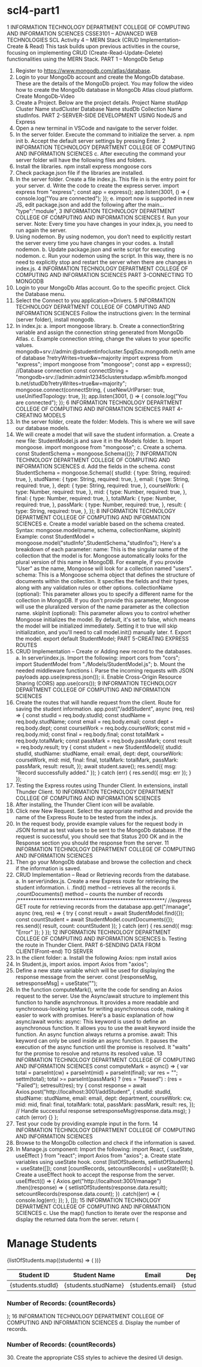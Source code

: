# scl4-part1
1
INFORMATION TECHNOLOGY DEPARTMENT
COLLEGE OF COMPUTING AND INFORMATION SCIENCES
CSSE3101 – ADVANCED WEB TECHNOLOGIES
SCL Activity 4 – MERN Stack (CRUD Implementation-Create & Read)
This task builds upon previous activities in the course, focusing on implementing 
CRUD (Create-Read-Update-Delete) functionalities using the MERN Stack.
PART 1 – MongoDb Setup
1. Register to https://www.mongodb.com/atlas/database.
2. Login to your MongoDb account and create the MongoDb database. These are the 
details of the MongoDb project. You may follow the video how to create the 
MongoDb database in MongoDb Atlas cloud platform.
Create MongoDb-Video
3. Create a Project. Below are the project details.
Project Name studApp
Cluster Name studCluster
Database Name studDb
Collection Name studInfos.
PART 2-SERVER-SIDE DEVELOPMENT USING NodeJS and Express
4. Open a new terminal in VSCode and navigate to the server folder.
5. In the server folder. Execute the command to initialize the server.
a. npm init
b. Accept the default server settings by pressing Enter.
2
INFORMATION TECHNOLOGY DEPARTMENT
COLLEGE OF COMPUTING AND INFORMATION SCIENCES
c. After executing the command your server folder will have the following files and 
folders.
6. Install the libraries. 
npm install express mongoose cors
7. Check package.json file if the libraries are installed.
8. In the server folder. Create a file index.js. This file in is the entry point for your server.
d. Write the code to create the express server.
import express from "express";
const app = express();
app.listen(3001, () => {
console.log("You are connected");
});
e. import now is supported in new JS, edit package.json and add the following after 
the main…
"type":"module",
3
INFORMATION TECHNOLOGY DEPARTMENT
COLLEGE OF COMPUTING AND INFORMATION SCIENCES
f. Run your server.
Note: Every time you have changes in your index.js, you need to run again the 
server.
9. Using nodemon. By using nodemon, you don’t need to explicitly restart the server every 
time you have changes in your codes.
a. Install nodemon.
b. Update package.json and write script for executing nodemon.
c. Run your nodemon using the script. In this way, there is no need to explicitly stop 
and restart the server when there are changes in index.js.
4
INFORMATION TECHNOLOGY DEPARTMENT
COLLEGE OF COMPUTING AND INFORMATION SCIENCES
PART 3-CONNECTING TO MONGODB 
10. Login to your MongoDb Atlas account. Go to the specific project. Click the Database menu.
11. Select the Connect to you application->Drivers.
5
INFORMATION TECHNOLOGY DEPARTMENT
COLLEGE OF COMPUTING AND INFORMATION SCIENCES
Follow the instructions given:
In the terminal (server folder), install mongodb.
12. In index.js:
a. import mongoose library.
b. Create a connectionString variable and assign the connection string generated from 
MongoDb Atlas.
c. Example connection string, change the values to your specific values.
mongodb+srv://admin:<password>@studentinfocluster.5pqj5zu.mongodb.net/n
ame of database ?retryWrites=true&w=majority
import express from "express";
import mongoose from "mongoose";
const app = express();
//Database connection
const connectString =
"mongodb+srv://admin:admin12345clusterstudapp.w5mibfb.mongod
b.net/studDb?retryWrites=true&w=majority";
mongoose.connect(connectString, {
useNewUrlParser: true,
useUnifiedTopology: true,
});
app.listen(3001, () => {
console.log("You are connected");
});
6
INFORMATION TECHNOLOGY DEPARTMENT
COLLEGE OF COMPUTING AND INFORMATION SCIENCES
PART 4-CREATING MODELS
13. In the server folder, create the folder: Models. This is where we will save our database 
models.
14. We will create a model that will save the student information. 
a. Create a new file: StudentModel.js and save it in the Models folder.
b. Import mongoose.
import mongoose from "mongoose";
c. Create a schema.
const StudentSchema = mongoose.Schema({});
7
INFORMATION TECHNOLOGY DEPARTMENT
COLLEGE OF COMPUTING AND INFORMATION SCIENCES
d. Add the fields in the schema.
const StudentSchema = mongoose.Schema({
studId: {
type: String,
required: true,
},
studName: {
type: String,
required: true,
},
email: {
type: String,
required: true,
},
dept: {
type: String,
required: true,
},
courseWork: {
type: Number,
required: true,
},
mid: {
type: Number,
required: true,
},
final: {
type: Number,
required: true,
},
totalMark: {
type: Number,
required: true,
},
passMark: {
type: Number,
required: true,
},
result: {
type: String,
required: true,
},
});
8
INFORMATION TECHNOLOGY DEPARTMENT
COLLEGE OF COMPUTING AND INFORMATION SCIENCES
e. Create a model variable based on the schema created.
Syntax:
mongoose.model(name, schema, collectionName, skipInit)
Example:
const StudentModel = 
mongoose.model("studInfo",StudentSchema,"studInfos");
Here's a breakdown of each parameter:
name: This is the singular name of the collection that the model is for. Mongoose 
automatically looks for the plural version of this name in MongoDB. For example, if 
you provide "User" as the name, Mongoose will look for a collection named "users".
schema: This is a Mongoose schema object that defines the structure of documents 
within the collection. It specifies the fields and their types, along with any validation 
rules or other options.
collectionName (optional): This parameter allows you to specify a different name 
for the collection in MongoDB. If you don't provide this parameter, Mongoose will 
use the pluralized version of the name parameter as the collection name.
skipInit (optional): This parameter allows you to control whether Mongoose 
initializes the model. By default, it's set to false, which means the model will be 
initialized immediately. Setting it to true will skip initialization, and you'll need to 
call model.init() manually later.
f. Export the model.
export default StudentModel;
PART 5-CREATING EXPRESS ROUTES
15. CRUD Implementation – Create or Adding new record to the databases.
a. In server\index.js. Import the following:
import cors from "cors";
import StudentModel from "./Models/StudentModel.js";
b. Mount the needed middleware functions
i. Parse the incoming requests with JSON payloads
app.use(express.json());
ii. Enable Cross-Origin Resource Sharing (CORS)
app.use(cors());
9
INFORMATION TECHNOLOGY DEPARTMENT
COLLEGE OF COMPUTING AND INFORMATION SCIENCES
16. Create the routes that will handle request from the client.
Route for saving the student information.
app.post("/addStudent", async (req, res) => {
const studId = req.body.studId;
const studName = req.body.studName;
const email = req.body.email;
const dept = req.body.dept;
const courseWork = req.body.courseWork;
const mid = req.body.mid;
const final = req.body.final;
const totalMark = req.body.totalMark;
const passMark = req.body.passMark;
const result = req.body.result;
try {
const student = new StudentModel({
studId: studId,
studName: studName,
email: email,
dept: dept,
courseWork: courseWork,
mid: mid,
final: final,
totalMark: totalMark,
passMark: passMark,
result: result,
});
await student.save();
 res.send({ msg: "Record successfully added." });
} catch (err) {
res.send({ msg: err });
}
});
17. Testing the Express routes using Thunder Client. In extensions, install Thunder Client.
10
INFORMATION TECHNOLOGY DEPARTMENT
COLLEGE OF COMPUTING AND INFORMATION SCIENCES
18. After installing, the Thunder Client icon will be available. 
19. Click new New Request. Select the appropriate method and provide the name of the 
Express Route to be tested from the index.js.
20. In the request body, provide example values for the request body in JSON format as test 
values to be sent to the MongoDb database. If the request is successful, you should see 
that Status 200 OK and in the Response section you should the response from the server.
11
INFORMATION TECHNOLOGY DEPARTMENT
COLLEGE OF COMPUTING AND INFORMATION SCIENCES
21. Then go your MongoDb database and browse the collection and check if the information is
saved.
22. CRUD Implementation – Read or Retrieving records from the database.
a. In server\index.js. Create a new Express route for retrieving the student 
information.
i. .find() method – retrieves all the records
ii. .countDocuments() method – counts the number of records
/********************************************************/
//express GET route for retrieving records from the database
app.get("/manage", async (req, res) => {
try {
const result = await StudentModel.find({});
const countStudent = await StudentModel.countDocuments({});
res.send({ result, count: countStudent });
} catch (err) {
res.send({ msg: "Error" });
}
});
12
INFORMATION TECHNOLOGY DEPARTMENT
COLLEGE OF COMPUTING AND INFORMATION SCIENCES
b. Testing the route in Thunder Client.
PART 6-SENDING DATA FROM CLIENT(Front-end) TO SERVER
23. In the client folder:
a. Install the following Axios: npm install axios
24. In Student.js, import axios.
import Axios from "axios";
25. Define a new state variable which will be used for displaying the response message from 
the server.
const [responseMsg, setresponseMsg] = useState("");
26. In the function computeMark(), write the code for sending an Axios request to the server. 
Use the Async/await structure to implement this function to handle asynchronous. It 
provides a more readable and synchronous-looking syntax for writing asynchronous code, 
making it easier to work with promises.
Here's a basic explanation of how async/await works:
async: This keyword is used to define an asynchronous function. It allows you to use the await 
keyword inside the function. An async function always returns a promise.
await: This keyword can only be used inside an async function. It pauses the execution of the 
async function until the promise is resolved. It "waits" for the promise to resolve and returns 
its resolved value.
13
INFORMATION TECHNOLOGY DEPARTMENT
COLLEGE OF COMPUTING AND INFORMATION SCIENCES
const computeMark = async() => {
var total = parseInt(cw) + parseInt(mid) + parseInt(final);
var res = "";
settm(total);
total >= parseInt(passMark) ? (res = "Passed") : (res = "Failed");
setresult(res);
try {
const response = await Axios.post("http://localhost:3001/addStudent", {
studId: studId,
studName: studName,
email: email,
dept: department,
courseWork: cw,
mid: mid,
final: final,
totalMark: total,
passMark: passMark,
result: res,
});
// Handle successful response
setresponseMsg(response.data.msg);
} catch (error) {}
};
27. Test your code by providing example input in the form.
14
INFORMATION TECHNOLOGY DEPARTMENT
COLLEGE OF COMPUTING AND INFORMATION SCIENCES
28. Browse to the MongoDb collection and check if the information is saved.
29. In Manage.js component:
Import the following:
import React, { useState, useEffect } from "react";
import Axios from "axios";
a. Create state variables using useState hook.
const [listOfStudents, setlistOfStudents] = useState([]);
const [countRecords, setcountRecords] = useState(0);
b. Create a useEffect hook to accept the response from the server.
useEffect(() => {
Axios.get("http://localhost:3001/manage")
.then((response) => {
setlistOfStudents(response.data.result);
setcountRecords(response.data.count);
})
.catch((err) => {
console.log(err);
});
}, []);
15
INFORMATION TECHNOLOGY DEPARTMENT
COLLEGE OF COMPUTING AND INFORMATION SCIENCES
c. Use the map() function to iterate over the response and display the returned
data from the server.
return (
<div className="listStudents">
<h1 className="display-6">Manage Students</h1>
<table className="table table-striped table-responsive">
<thead>
<tr>
<th>Student ID</th>
<th>Student Name</th>
<th>Email</th>
<th>Department</th>
<th>Coursework</th>
<th>Mid</th>
<th>Final</th>
<th>Total Marks</th>
<th>Passing Marks</th>
<th>Result</th>
</tr>
</thead>
<tbody>
{listOfStudents.map((students) => (
<tr key={students._id}>
<td>{students.studId}</td>
<td>{students.studName}</td>
<td>{students.email}</td>
<td>{students.dept}</td>
<td>{students.courseWork}</td>
<td>{students.mid}</td>
<td>{students.final}</td>
<td>{students.totalMark}</td>
<td>{students.passMark}</td>
<td>{students.result}</td>
</tr>
))}
</tbody>
</table>
<div>
<h3>Number of Records: {countRecords}</h3>
</div>
</div>
);
16
INFORMATION TECHNOLOGY DEPARTMENT
COLLEGE OF COMPUTING AND INFORMATION SCIENCES
d. Display the number of records.
<div>
<h3>Number of Records: {countRecords}</h3>
</div>
30. Create the appropriate CSS styles to achieve the desired UI design.
